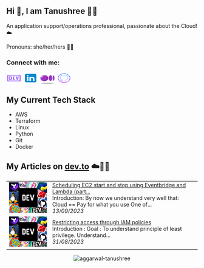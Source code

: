 ## Hi 👋, I am Tanushree :woman_technologist:
An application support/operations professional, passionate about the Cloud! ☁️

Pronouns: she/her/hers 🧍‍♀️ 

<h3 align="left">Connect with me:</h3>
<p align="left">
<a href="https://dev.to/tanushree_aggarwal" target="blank"><img align="center" src="https://github.com/aggarwal-tanushree/aggarwal-tanushree/blob/e94424552018eacc7dd767ac9e416769cf1ca3dc/.github/assets/icons8-dev.svg" alt="tanushreeaggarwal" height="30" width="40" /></a>
<a href="https://www.linkedin.com/in/tanushree-aggarwal" target="blank"><img align="center" src="https://github.com/aggarwal-tanushree/aggarwal-tanushree/blob/00e6f4511ee39df680f242b5bb84be489a499b66/.github/assets/icons8-linkedin-96.svg" alt="tanushree-aggarwal" height="30" width="40" /></a>
<a href="https://medium.com/@aggarwal.tanushree" target="blank"><img align="center" src="https://github.com/aggarwal-tanushree/aggarwal-tanushree/blob/e94424552018eacc7dd767ac9e416769cf1ca3dc/.github/assets/icons8-medium.svg" alt="@aggarwal.tanushree" height="30" width="40" /></a>
<a href="https://github.com/aggarwal-tanushree" target="blank"><img align="center" src="https://github.com/aggarwal-tanushree/aggarwal-tanushree/blob/e94424552018eacc7dd767ac9e416769cf1ca3dc/.github/assets/icons8-github.svg" alt="rahul_dk_jain" height="30" width="40" /></a>
</p>

## My Current Tech Stack
- AWS
- Terraform
- Linux
- Python
- Git
- Docker

## My Articles on [dev.to](https://dev.to/tanushree_aggarwal) ☁️📖📝


<table>
        <tr>
            <td width="100px"><img src="https://github.com/aggarwal-tanushree/aggarwal-tanushree/blob/0b8ee54b1034e0c9d708422a1ebef367d85cd5c4/.github/assets/default-thumbnail.png" alt="thumbnail"></td>
            <td>
                <a href="https://dev.to/aws-builders/scheduling-ec2-start-and-stop-using-eventbridge-and-lambda-part-1-of-2-30he">Scheduling EC2 start and stop using Eventbridge and Lambda (part...</a>
                <div>Introduction:   By now we understand very well that: Cloud == Pay for what you use One of...</div>
                <div><i>13/09/2023</i></div>
            </td>
        </tr>
        <tr>
            <td width="100px"><img src="https://github.com/aggarwal-tanushree/aggarwal-tanushree/blob/0b8ee54b1034e0c9d708422a1ebef367d85cd5c4/.github/assets/default-thumbnail.png" alt="thumbnail"></td>
            <td>
                <a href="https://dev.to/aws-builders/restricting-access-through-iam-policies-3p0o">Restricting access through IAM policies</a>
                <div>Introduction :            Goal :    To understand principle of least privilege.  Understand...</div>
                <div><i>31/08/2023</i></div>
            </td>
        </tr>
</table>


<p align="center"> <img src=https://github-readme-stats.vercel.app/api?username=aggarwal-tanushree&show_icons=true alt=aggarwal-tanushree /> </p>

<!--
**aggarwal-tanushree/aggarwal-tanushree** is a ✨ _special_ ✨ repository because its `README.md` (this file) appears on your GitHub profile.

Here are some ideas to get you started:

- 🔭 I’m currently working on ...
- 🌱 I’m currently learning ...
- 👯 I’m looking to collaborate on ...
- 🤔 I’m looking for help with ...
- 💬 Ask me about ...
- 📫 How to reach me: ...
- 😄 Pronouns: ...
- ⚡ Fun fact: ...
-->
